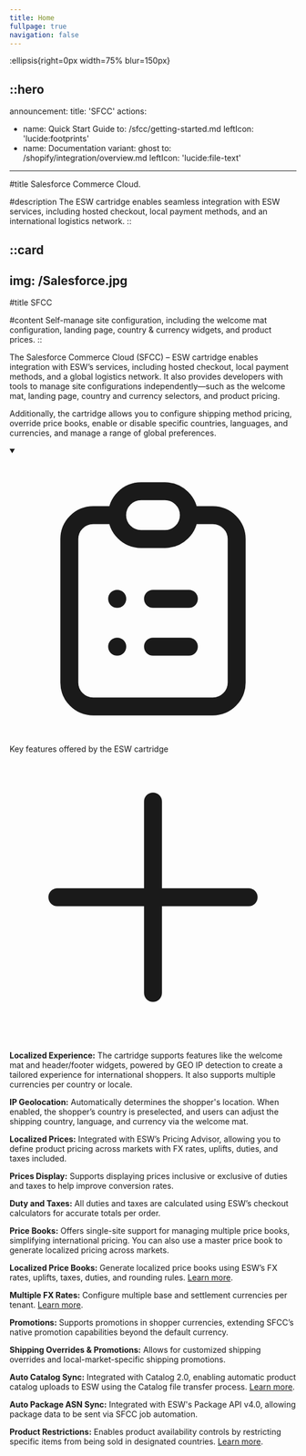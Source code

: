 ```yaml
---
title: Home
fullpage: true
navigation: false
---
```


:ellipsis{right=0px width=75% blur=150px}

::hero
---
announcement:
  title: 'SFCC'
actions:
  - name: Quick Start Guide
    to: /sfcc/getting-started.md
    leftIcon: 'lucide:footprints'
  - name: Documentation
    variant: ghost
    to: /shopify/integration/overview.md
    leftIcon: 'lucide:file-text'
---

#title
Salesforce Commerce Cloud.

#description
The ESW cartridge enables seamless integration with ESW services, including hosted checkout, local payment methods, and an international logistics network.
::

::card
---
img: /Salesforce.jpg
---
#title
SFCC

#content
Self-manage site configuration, including the welcome mat configuration, landing page, country & currency widgets, and product prices.
::


The Salesforce Commerce Cloud (SFCC) – ESW cartridge enables integration with ESW’s services, including hosted checkout, local payment methods, and a global logistics network. It also provides developers with tools to manage site configurations independently—such as the welcome mat, landing page, country and currency selectors, and product pricing.

Additionally, the cartridge allows you to configure shipping method pricing, override price books, enable or disable specific countries, languages, and currencies, and manage a range of global preferences.


<!-- Enhanced Accordion with dark mode + larger font -->
<section class="w-full bg-white dark:bg-neutral-900 divide-y divide-neutral-200 dark:divide-neutral-700 rounded shadow-md shadow-neutral-200 dark:shadow-neutral-800">
  <details class="p-6 group" open>
    <summary class="[&::-webkit-details-marker]:hidden relative flex gap-4 pr-8 text-lg font-semibold list-none cursor-pointer text-neutral-800 dark:text-neutral-100 transition-colors duration-300 group-hover:text-neutral-900 dark:group-hover:text-white">
      <svg xmlns="http://www.w3.org/2000/svg" class="w-6 h-6 stroke-primary shrink-0" fill="none" viewBox="0 0 24 24" stroke="currentColor" stroke-width="1.5">
        <path stroke-linecap="round" stroke-linejoin="round" d="M9 5H7a2 2 0 00-2 2v12a2 2 0 002 2h10a2 2 0 002-2V7a2 2 0 00-2-2h-2M9 5a2 2 0 002 2h2a2 2 0 002-2M9 5a2 2 0 012-2h2a2 2 0 012 2m-3 7h3m-3 4h3m-6-4h.01M9 16h.01" />
      </svg>
      Key features offered by the ESW cartridge
      <svg xmlns="http://www.w3.org/2000/svg" class="absolute right-0 w-10 h-10 transition duration-300 top-1 stroke-neutral-700 dark:stroke-neutral-300 shrink-0 group-open:rotate-45" fill="none" viewBox="0 0 24 24" stroke="currentColor" stroke-width="1.5">
        <path stroke-linecap="round" stroke-linejoin="round" d="M12 4v16m8-8H4" />
      </svg>
    </summary>
    <div class="mt-4 space-y-4 text-base text-neutral-700 dark:text-neutral-300">
      <p><strong>Localized Experience:</strong> The cartridge supports features like the welcome mat and header/footer widgets, powered by GEO IP detection to create a tailored experience for international shoppers. It also supports multiple currencies per country or locale.</p>
      <p><strong>IP Geolocation:</strong> Automatically determines the shopper's location. When enabled, the shopper’s country is preselected, and users can adjust the shipping country, language, and currency via the welcome mat.</p>
      <p><strong>Localized Prices:</strong> Integrated with ESW’s Pricing Advisor, allowing you to define product pricing across markets with FX rates, uplifts, duties, and taxes included.</p>
      <p><strong>Prices Display:</strong> Supports displaying prices inclusive or exclusive of duties and taxes to help improve conversion rates.</p>
      <p><strong>Duty and Taxes:</strong> All duties and taxes are calculated using ESW’s checkout calculators for accurate totals per order.</p>
      <p><strong>Price Books:</strong> Offers single-site support for managing multiple price books, simplifying international pricing. You can also use a master price book to generate localized pricing across markets.</p>
      <p><strong>Localized Price Books:</strong> Generate localized price books using ESW’s FX rates, uplifts, taxes, duties, and rounding rules. <a href="#" class="text-primary underline">Learn more</a>.</p>
      <p><strong>Multiple FX Rates:</strong> Configure multiple base and settlement currencies per tenant. <a href="#" class="text-primary underline">Learn more</a>.</p>
      <p><strong>Promotions:</strong> Supports promotions in shopper currencies, extending SFCC’s native promotion capabilities beyond the default currency.</p>
      <p><strong>Shipping Overrides & Promotions:</strong> Allows for customized shipping overrides and local-market-specific shipping promotions.</p>
      <p><strong>Auto Catalog Sync:</strong> Integrated with Catalog 2.0, enabling automatic product catalog uploads to ESW using the Catalog file transfer process. <a href="#" class="text-primary underline">Learn more</a>.</p>
      <p><strong>Auto Package ASN Sync:</strong> Integrated with ESW's Package API v4.0, allowing package data to be sent via SFCC job automation.</p>
      <p><strong>Product Restrictions:</strong> Enables product availability controls by restricting specific items from being sold in designated countries. <a href="#" class="text-primary underline">Learn more</a>.</p>
    </div>
  </details>
</section>

